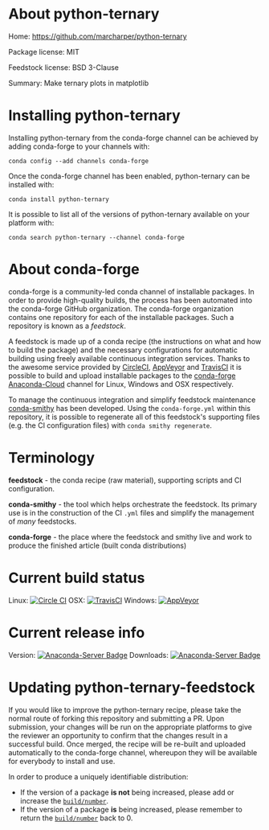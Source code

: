 About python-ternary
====================

Home: https://github.com/marcharper/python-ternary

Package license: MIT

Feedstock license: BSD 3-Clause

Summary: Make ternary plots in matplotlib



Installing python-ternary
=========================

Installing python-ternary from the conda-forge channel can be achieved by adding conda-forge to your channels with:

```
conda config --add channels conda-forge
```

Once the conda-forge channel has been enabled, python-ternary can be installed with:

```
conda install python-ternary
```

It is possible to list all of the versions of python-ternary available on your platform with:

```
conda search python-ternary --channel conda-forge
```


About conda-forge
=================

conda-forge is a community-led conda channel of installable packages.
In order to provide high-quality builds, the process has been automated into the
conda-forge GitHub organization. The conda-forge organization contains one repository 
for each of the installable packages. Such a repository is known as a *feedstock*.

A feedstock is made up of a conda recipe (the instructions on what and how to build
the package) and the necessary configurations for automatic building using freely
available continuous integration services. Thanks to the awesome service provided by
[CircleCI](https://circleci.com/), [AppVeyor](http://www.appveyor.com/)
and [TravisCI](https://travis-ci.org/) it is possible to build and upload installable
packages to the [conda-forge](https://anaconda.org/conda-forge)
[Anaconda-Cloud](http://docs.anaconda.org/) channel for Linux, Windows and OSX respectively.

To manage the continuous integration and simplify feedstock maintenance
[conda-smithy](http://github.com/conda-forge/conda-smithy) has been developed.
Using the ``conda-forge.yml`` within this repository, it is possible to regenerate all of
this feedstock's supporting files (e.g. the CI configuration files) with ``conda smithy regenerate``.


Terminology
===========

**feedstock** - the conda recipe (raw material), supporting scripts and CI configuration.

**conda-smithy** - the tool which helps orchestrate the feedstock.
                   Its primary use is in the construction of the CI ``.yml`` files
                   and simplify the management of *many* feedstocks.

**conda-forge** - the place where the feedstock and smithy live and work to
                  produce the finished article (built conda distributions)

Current build status
====================

Linux: [![Circle CI](https://circleci.com/gh/conda-forge/python-ternary-feedstock.svg?style=svg)](https://circleci.com/gh/conda-forge/python-ternary-feedstock)
OSX: [![TravisCI](https://travis-ci.org/conda-forge/python-ternary-feedstock.svg?branch=master)](https://travis-ci.org/conda-forge/python-ternary-feedstock) 
Windows: [![AppVeyor](https://ci.appveyor.com/api/projects/status/github/conda-forge/python-ternary-feedstock?svg=True)](https://ci.appveyor.com/project/conda-forge/python-ternary-feedstock/branch/master)

Current release info
====================
Version: [![Anaconda-Server Badge](https://anaconda.org/conda-forge/python-ternary/badges/version.svg)](https://anaconda.org/conda-forge/python-ternary)
Downloads: [![Anaconda-Server Badge](https://anaconda.org/conda-forge/python-ternary/badges/downloads.svg)](https://anaconda.org/conda-forge/python-ternary)


Updating python-ternary-feedstock
=================================

If you would like to improve the python-ternary recipe, please take the normal
route of forking this repository and submitting a PR. Upon submission, your changes will
be run on the appropriate platforms to give the reviewer an opportunity to confirm that the
changes result in a successful build. Once merged, the recipe will be re-built and uploaded
automatically to the conda-forge channel, whereupon they will be available for everybody to
install and use.

In order to produce a uniquely identifiable distribution:
 * If the version of a package **is not** being increased, please add or increase
   the [``build/number``](http://conda.pydata.org/docs/building/meta-yaml.html#build-number-and-string). 
 * If the version of a package **is** being increased, please remember to return
   the [``build/number``](http://conda.pydata.org/docs/building/meta-yaml.html#build-number-and-string)
   back to 0.
